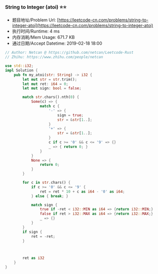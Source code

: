 ### String to Integer (atoi) :star::star:
- 题目地址/Problem Url: [https://leetcode-cn.com/problems/string-to-integer-atoi](https://leetcode-cn.com/problems/string-to-integer-atoi)
- 执行时间/Runtime: 4 ms 
- 内存消耗/Mem Usage: 671.7 KB
- 通过日期/Accept Datetime: 2019-02-18 18:00

```rust
// Author: Netcan @ https://github.com/netcan/Leetcode-Rust
// Zhihu: https://www.zhihu.com/people/netcan

use std::i32;
impl Solution {
    pub fn my_atoi(str: String) -> i32 {
        let mut str = str.trim();
        let mut ret: i64 = 0;
        let mut sign: bool = false;

        match str.chars().nth(0) {
            Some(c) => {
                match c {
                    '-' => {
                        sign = true;
                        str = &str[1..];
                    }
                    '+' => {
                        str = &str[1..];
                    }
                    c if c >= '0' && c <= '9' => {}
                    _ => { return 0; }
                }
            }
            None => {
                return 0;
            }
        }

        for c in str.chars() {
            if c >= '0' && c <= '9' {
                ret = ret * 10 + c as i64 - '0' as i64;
            } else { break; }

            match sign {
                true if -ret < i32::MIN as i64 => {return i32::MIN;}
                false if ret > i32::MAX as i64 => {return i32::MAX;}
                _ => {}
            }
        }
        if sign {
            ret = -ret;
        }



        ret as i32
    }
}


```
